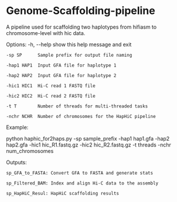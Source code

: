 # Genome-Scaffolding-pipeline

A pipeline used for scaffolding two haplotypes from hifiasm to chromosome-level with hic data.

  Options:
    -h, --help  show this help message and exit
    
    -sp SP      Sample prefix for output file naming
    
    -hap1 HAP1  Input GFA file for haplotype 1
    
    -hap2 HAP2  Input GFA file for haplotype 2
    
    -hic1 HIC1  Hi-C read 1 FASTQ file
    
    -hic2 HIC2  Hi-C read 2 FASTQ file
    
    -t T        Number of threads for multi-threaded tasks
    
    -nchr NCHR  Number of chromosomes for the HapHiC pipeline
    

  Example:
  
  python haphic_for2haps.py  -sp sample_prefix -hap1 hap1.gfa -hap2 hap2.gfa -hic1 hic_R1.fastq.gz -hic2 hic_R2.fastq.gz -t threads -nchr num_chromosomes

  Outputs:
  
    sp_GFA_to_FASTA: Convert GFA to FASTA and generate stats
    
    sp_Filtered_BAM: Index and align Hi-C data to the assembly
    
    sp_HapHiC_Resul: HapHiC scaffolding results
    
